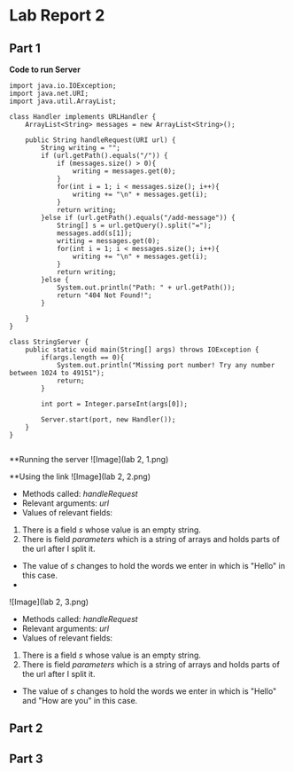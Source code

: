 # Lab Report 2

## Part 1

**Code to run Server**
```
import java.io.IOException;
import java.net.URI;
import java.util.ArrayList;

class Handler implements URLHandler {
    ArrayList<String> messages = new ArrayList<String>();

    public String handleRequest(URI url) {
        String writing = "";
        if (url.getPath().equals("/")) {
            if (messages.size() > 0){
                writing = messages.get(0);
            }
            for(int i = 1; i < messages.size(); i++){
                writing += "\n" + messages.get(i);
            }
            return writing;
        }else if (url.getPath().equals("/add-message")) {
            String[] s = url.getQuery().split("=");
            messages.add(s[1]);
            writing = messages.get(0);
            for(int i = 1; i < messages.size(); i++){
                writing += "\n" + messages.get(i);
            }
            return writing;
        }else {
            System.out.println("Path: " + url.getPath());
            return "404 Not Found!";
        }
       
    }
}

class StringServer {
    public static void main(String[] args) throws IOException {
        if(args.length == 0){
            System.out.println("Missing port number! Try any number between 1024 to 49151");
            return;
        }

        int port = Integer.parseInt(args[0]);

        Server.start(port, new Handler());
    }
}


```
**Running the server
![Image](lab 2, 1.png)

**Using the link
![Image](lab 2, 2.png)
* Methods called: *handleRequest*
* Relevant arguments: *url*
* Values of relevant fields:
1. There is a field *s* whose value is an empty string.
2. There is field *parameters* which is a string of arrays and holds parts of the url after I split it.
* The value of *s* changes to hold the words we enter in which is "Hello" in this case.
* 
![Image](lab 2, 3.png)
* Methods called: *handleRequest*
* Relevant arguments: *url*
* Values of relevant fields:
1. There is a field *s* whose value is an empty string.
2. There is field *parameters* which is a string of arrays and holds parts of the url after I split it.
* The value of *s* changes to hold the words we enter in which is "Hello" and "How are you" in this case.

## Part 2

## Part 3
